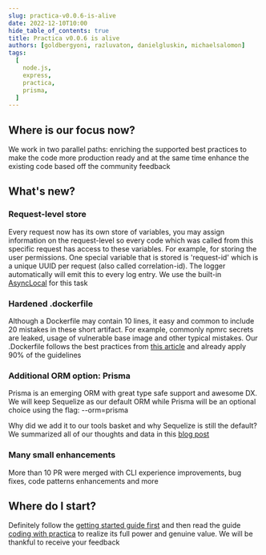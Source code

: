 ```yaml
---
slug: practica-v0.0.6-is-alive
date: 2022-12-10T10:00
hide_table_of_contents: true
title: Practica v0.0.6 is alive
authors: [goldbergyoni, razluvaton, danielgluskin, michaelsalomon]
tags:
  [
    node.js,
    express,
    practica,
    prisma,
  ]
---
```


## Where is our focus now?

We work in two parallel paths: enriching the supported best practices to make the code more production ready and at the same time enhance the existing code based off the community feedback

## What's new?

### Request-level store

Every request now has its own store of variables, you may assign information on the request-level so every code which was called from this specific request has access to these variables. For example, for storing the user permissions. One special variable that is stored is 'request-id' which is a unique UUID per request (also called correlation-id). The logger automatically will emit this to every log entry. We use the built-in [AsyncLocal](https://nodejs.org/api/async_context.html) for this task

### Hardened .dockerfile

Although a Dockerfile may contain 10 lines, it easy and common to include 20 mistakes in these short artifact. For example, commonly npmrc secrets are leaked, usage of vulnerable base image and other typical mistakes. Our .Dockerfile follows the best practices from [this article](https://snyk.io/blog/10-best-practices-to-containerize-nodejs-web-applications-with-docker/) and already apply 90% of the guidelines

### Additional ORM option: Prisma

Prisma is an emerging ORM with great type safe support and awesome DX. We will keep Sequelize as our default ORM while Prisma will be an optional choice using the flag: --orm=prisma

Why did we add it to our tools basket and why Sequelize is still the default? We summarized all of our thoughts and data in this [blog post](https://practica.dev/blog/is-prisma-better-than-your-traditional-orm/)

### Many small enhancements

More than 10 PR were merged with CLI experience improvements, bug fixes, code patterns enhancements and more

## Where do I start?

Definitely follow the [getting started guide first](https://practica.dev/the-basics/getting-started-quickly) and then read the guide [coding with practica](https://practica.dev/the-basics/coding-with-practica) to realize its full power and genuine value. We will be thankful to receive your feedback